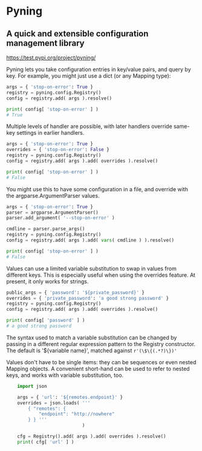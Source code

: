 # Pyning
## A quick and extensible configuration management library

https://test.pypi.org/project/pyning/

Pyning lets you take configuration entries in key/value pairs, 
and query by key. For example, you might just use a dict (or any 
Mapping type):

```python
args = { 'stop-on-error': True }
registry = pyning.config.Registry()
config = registry.add( args ).resolve()

print( config[ 'stop-on-error' ] )
# True
```

Multiple levels of handler are possible, with later handlers 
override same-key settings in earlier handlers. 

 ```python
 args = { 'stop-on-error': True }
 overrides = { 'stop-on-error': False }
 registry = pyning.config.Registry()
 config = registry.add( args ).add( overrides ).resolve()
 
 print( config[ 'stop-on-error' ] )
 # False
 ```

You might use this to have some configuration in a file, and
override with the argparse.ArgumentParser values.

```python
args = { 'stop-on-error': True }
parser = argparse.ArgumentParser()
parser.add_argument( '--stop-on-error' ) 

cmdline = parser.parse_args()
registry = pyning.config.Registry()
config = registry.add( args ).add( vars( cmdline ) ).resolve()

print( config[ 'stop-on-error' ] )
# False
```

Values can use a limited variable substitution to swap in 
values from different keys. This is especially useful when
using the overrides feature. At present, it only works for strings.

```python
public_args = { 'password': '${private_password}' }
overrides = { 'private_password': 'a good strong password' }
registry = pyning.config.Registry()
config = registry.add( args ).add( overrides ).resolve()

print( config[ 'password' ] )
# a good strong password
```

The syntax used to match a variable substitution can be changed by
passing in a different regular expression pattern to the Registry
constructor. The default is '${variable name}', matched against
`r'(\$\{(.*?)\})'`

Values don't have to be single items: they can be sequences or
even nested Mapping objects. A convenient short-hand can be used
to refer to nested keys, and works with variable substitution,
too.

```python
    import json

    args = { 'url': '${remotes.endpoint}' }
    overrides = json.loads( '''
        { "remotes": {
            "endpoint": "http://nowhere"
        } } '''
                            )

    cfg = Registry().add( args ).add( overrides ).resolve()
    print( cfg[ 'url' ] )

```


